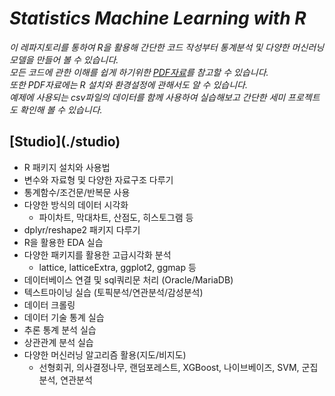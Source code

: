 # **_Statistics Machine Learning with R_**

_이 레파지토리를 통하여 R을 활용해 간단한 코드 작성부터 통계분석 및 다양한 머신러닝 모델을 만들어 볼 수 있습니다. <br>
모든 코드에 관한 이해를 쉽게 하기위한 [PDF자료](./ppt)를 참고할 수 있습니다. <br>
또한 PDF자료에는 R 설치와 환경설정에 관해서도 알 수 있습니다. <br>
예제에 사용되는 csv파일의 데이터를 함께 사용하여 실습해보고 간단한 세미 프로젝트도 확인해 볼 수 있습니다._


## **[Studio]**(./studio)
 - R 패키지 설치와 사용법
 - 변수와 자료형 및 다양한 자료구조 다루기
 - 통계함수/조건문/반복문 사용
 - 다양한 방식의 데이터 시각화
     - 파이차트, 막대차트, 산점도, 히스토그램 등
 - dplyr/reshape2 패키지 다루기
 - R을 활용한 EDA 실습
 - 다양한 패키지를 활용한 고급시각화 분석
      - lattice, latticeExtra, ggplot2, ggmap 등
 - 데이터베이스 연결 및 sql쿼리문 처리 (Oracle/MariaDB)
 - 텍스트마이닝 실습 (토픽분석/연관분석/감성분석)
 - 데이터 크롤링
 - 데이터 기술 통계 실습
 - 추론 통계 분석 실습
 - 상관관계 분석 실습
 - 다양한 머신러닝 알고리즘 활용(지도/비지도)
      - 선형회귀, 의사결정나무, 랜덤포레스트, XGBoost, 나이브베이즈, SVM, 군집분석, 연관분석 
